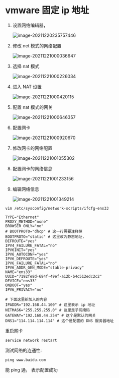 # vmware 固定 ip 地址

1. 设置网络编辑器，

   ![image-20211220235757446](image/image-20211220235757446.png)

2. 修改 net 模式的网络配置

   ![image-20211221000036647](image/image-20211221000036647.png)

3. 选择 nat 模式

   ![image-20211221000226034](image/image-20211221000226034.png)

4. 进入 NAT 设置

   ![image-20211221000420115](image/image-20211221000420115.png)

5. 配置 nat 模式的网关

   ![image-20211221000646357](image/image-20211221000646357.png)

6. 配置网卡

   ![image-20211221000920670](image/image-20211221000920670.png)

7. 修改网卡的网络配置

   ![image-20211221001055302](image/image-20211221001055302.png)

8. 配置网卡的网络信息

   ![image-20211221001233156](image/image-20211221001233156.png)

9. 编辑网络信息

   ![image-20211221001349214](image/image-20211221001349214.png)

```shell
vim /etc/sysconfig/network-scripts/ifcfg-ens33
```

```shell
TYPE="Ethernet"
PROXY_METHOD="none"
BROWSER_ONLY="no"
# BOOTPROTO="dhcp" # 这一行需要注释掉
BOOTPROTO="static" # 这里改为静态地址， 
DEFROUTE="yes"
IPV4_FAILURE_FATAL="no"
IPV6INIT="yes"
IPV6_AUTOCONF="yes"
IPV6_DEFROUTE="yes"
IPV6_FAILURE_FATAL="no"
IPV6_ADDR_GEN_MODE="stable-privacy"
NAME="ens33"
UUID="7192fe8d-684f-49ef-a12b-b4c512edc2c2"
DEVICE="ens33"
ONBOOT="yes"
IPV6_PRIVACY="no"

# 下面这里新加入的内容
IPADDR="192.168.44.100" # 这里表示 ip 地址
NETMASK="255.255.255.0" # 这里是子网掩码
GATEWAY="192.168.44.254" # 这个是默认的网关
DNS1="114.114.114.114" # 这个是配置的 DNS 服务器地址
```

重启网卡

```shell
service network restart
```

测试网络的连通性:

```shell
ping www.baidu.com
```

能 ping 通， 表示配置成功
